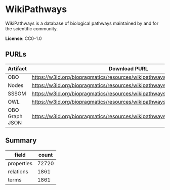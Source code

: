 # WikiPathways

WikiPathways is a database of biological pathways maintained by and for the scientific community.

**License**: CC0-1.0

## PURLs

| Artifact       | Download PURL                                                                | Latest Versioned Download PURL                                                        |
|----------------|------------------------------------------------------------------------------|---------------------------------------------------------------------------------------|
| OBO            | https://w3id.org/biopragmatics/resources/wikipathways/wikipathways.obo       | https://w3id.org/biopragmatics/resources/wikipathways/20241110/wikipathways.obo       |
| Nodes          | https://w3id.org/biopragmatics/resources/wikipathways/wikipathways.tsv       | https://w3id.org/biopragmatics/resources/wikipathways/20241110/wikipathways.tsv       |
| SSSOM          | https://w3id.org/biopragmatics/resources/wikipathways/wikipathways.sssom.tsv | https://w3id.org/biopragmatics/resources/wikipathways/20241110/wikipathways.sssom.tsv |
| OWL            | https://w3id.org/biopragmatics/resources/wikipathways/wikipathways.owl       | https://w3id.org/biopragmatics/resources/wikipathways/20241110/wikipathways.owl       |
| OBO Graph JSON | https://w3id.org/biopragmatics/resources/wikipathways/wikipathways.json      | https://w3id.org/biopragmatics/resources/wikipathways/20241110/wikipathways.json      |

## Summary

| field      |   count |
|------------|---------|
| properties |   72720 |
| relations  |    1861 |
| terms      |    1861 |
